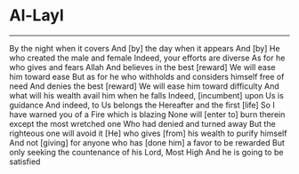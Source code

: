 # Al-Layl
---
By the night when it covers
And [by] the day when it appears
And [by] He who created the male and female
Indeed, your efforts are diverse
As for he who gives and fears Allah
And believes in the best [reward]
We will ease him toward ease
But as for he who withholds and considers himself free of need
And denies the best [reward]
We will ease him toward difficulty
And what will his wealth avail him when he falls
Indeed, [incumbent] upon Us is guidance
And indeed, to Us belongs the Hereafter and the first [life]
So I have warned you of a Fire which is blazing
None will [enter to] burn therein except the most wretched one
Who had denied and turned away
But the righteous one will avoid it
[He] who gives [from] his wealth to purify himself
And not [giving] for anyone who has [done him] a favor to be rewarded
But only seeking the countenance of his Lord, Most High
And he is going to be satisfied

